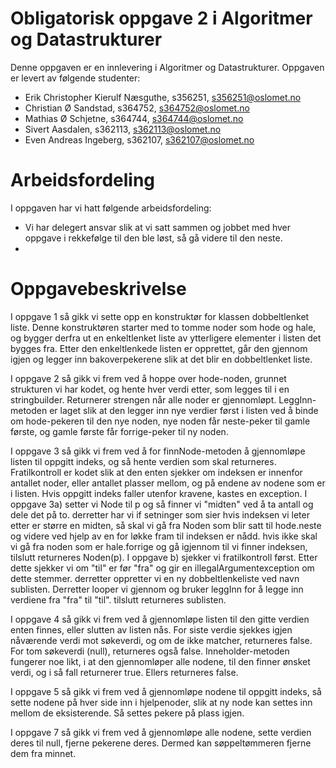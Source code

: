 # Obligatorisk oppgave 2 i Algoritmer og Datastrukturer

Denne oppgaven er en innlevering i Algoritmer og Datastrukturer.
Oppgaven er levert av følgende studenter:
* Erik Christopher Kierulf Næsguthe, s356251, s356251@oslomet.no
* Christian Ø Sandstad, s364752, s364752@oslomet.no
* Mathias Ø Schjetne, s364744, s364744@oslomet.no
* Sivert Aasdalen, s362113, s362113@oslomet.no
* Even Andreas Ingeberg, s362107, s362107@oslomet.no

# Arbeidsfordeling

I oppgaven har vi hatt følgende arbeidsfordeling:
* Vi har delegert ansvar slik at vi satt sammen og jobbet med hver oppgave i rekkefølge til den ble løst, så gå videre til den neste.
* 


# Oppgavebeskrivelse

I oppgave 1 så gikk vi sette opp en konstruktør for klassen dobbeltlenket liste.
Denne konstruktøren starter med to tomme noder som hode og hale, og bygger derfra ut en enkeltlenket liste av ytterligere elementer i listen det bygges fra.
Etter den enkeltlenkede listen er opprettet, går den gjennom igjen og legger inn bakoverpekerene slik at det blir en dobbeltlenket liste.

I oppgave 2 så gikk vi frem ved å hoppe over hode-noden, grunnet strukturen vi har kodet, og hente hver verdi etter, som legges til i en stringbuilder.
Returnerer strengen når alle noder er gjennomløpt.
LeggInn-metoden er laget slik at den legger inn nye verdier først i listen ved å binde om hode-pekeren til den nye noden, nye noden får neste-peker til gamle første, og gamle første får forrige-peker til ny noden.

I oppgave 3 så gikk vi frem ved å for finnNode-metoden å gjennomløpe listen til oppgitt indeks, og så hente verdien som skal returneres.
Fratilkontroll er kodet slik at den enten sjekker om indeksen er innenfor antallet noder, eller antallet plasser mellom, og på endene av nodene som er i listen. Hvis oppgitt indeks faller utenfor kravene, kastes en exception.
I oppgave 3a)
setter vi Node til p og så finner vi "midten" ved å ta antall og dele det på to.
derretter har vi if setninger som sier hvis indeksen vi leter etter er større en midten,
så skal vi gå fra Noden som blir satt til hode.neste og videre ved hjelp av en for løkke
fram til indeksen er nådd. hvis ikke skal vi gå fra noden som er hale.forrige og gå igjennom
til vi finner indeksen, tilslutt returneres Noden(p). I oppgave b) sjekker vi fratilkontroll først.
Etter dette sjekker vi om "til" er før "fra" og gir en illegalArgumentexception om dette stemmer.
derretter oppretter vi en ny dobbeltlenkeliste ved navn sublisten. Derretter looper vi gjennom
og bruker leggInn for å legge inn verdiene fra "fra" til "til". tilslutt returneres sublisten.

I oppgave 4 så gikk vi frem ved å gjennomløpe listen til den gitte verdien enten finnes, eller slutten av listen nås.
For siste verdie sjekkes igjen nåværende verdi mot søkeverdi, og om de ikke matcher, returneres false.
For tom søkeverdi (null), returneres også false.
Inneholder-metoden fungerer noe likt, i at den gjennomløper alle nodene, til den finner ønsket verdi, og i så fall returnerer true.
Ellers returneres false.

I oppgave 5 så gikk vi frem ved å gjennomløpe nodene til oppgitt indeks, så sette nodene på hver side inn i hjelpenoder, slik at ny node kan settes inn mellom de eksisterende. Så settes pekere på plass igjen.


I oppgave 7 så gikk vi frem ved å gjennomløpe alle nodene, sette verdien deres til null, fjerne pekerene deres. Dermed kan søppeltømmeren fjerne dem fra minnet.

